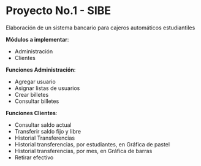 ﻿# Proyecto No.1 - SIBE
Elaboración de un sistema bancario para cajeros automáticos estudiantiles

__Módulos a implementar__:
+ Administración
+ Clientes

__Funciones Administración__:
+ Agregar usuario
+ Asignar listas de usuarios
+ Crear billetes
+ Consultar billetes

__Funciones Clientes__:
+ Consultar saldo actual
+ Transferir saldo fijo y libre
+ Historial Transferencias
+ Historial transferencias, por estudiantes, en Gráfica de pastel
+ Historial transferencias, por mes, en Gráfica de barras
+ Retirar efectivo



